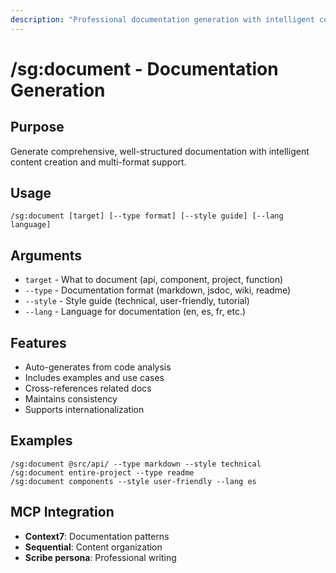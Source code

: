 ```yaml
---
description: "Professional documentation generation with intelligent content creation"
---
```


# /sg:document - Documentation Generation

## Purpose
Generate comprehensive, well-structured documentation with intelligent content creation and multi-format support.

## Usage
```
/sg:document [target] [--type format] [--style guide] [--lang language]
```

## Arguments
- `target` - What to document (api, component, project, function)
- `--type` - Documentation format (markdown, jsdoc, wiki, readme)
- `--style` - Style guide (technical, user-friendly, tutorial)
- `--lang` - Language for documentation (en, es, fr, etc.)

## Features
- Auto-generates from code analysis
- Includes examples and use cases
- Cross-references related docs
- Maintains consistency
- Supports internationalization

## Examples
```
/sg:document @src/api/ --type markdown --style technical
/sg:document entire-project --type readme
/sg:document components --style user-friendly --lang es
```

## MCP Integration
- **Context7**: Documentation patterns
- **Sequential**: Content organization
- **Scribe persona**: Professional writing